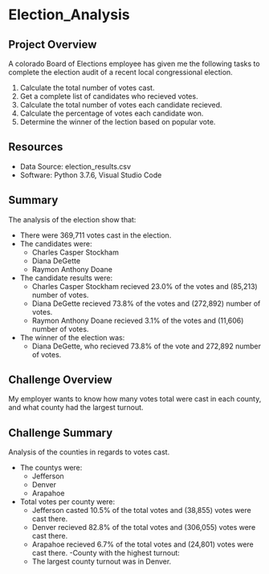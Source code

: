 # Election_Analysis

## Project Overview
A colorado Board of Elections employee has given me the following tasks to complete the election audit of a recent local congressional election.

1. Calculate the total number of votes cast.
2. Get a complete list of candidates who recieved votes.
3. Calculate the total number of votes each candidate recieved.
4. Calculate the percentage of votes each candidate won.
5. Determine the winner of the lection based on popular vote.

## Resources
- Data Source: election_results.csv
- Software: Python 3.7.6, Visual Studio Code

## Summary
The analysis of the election show that:
- There were 369,711 votes cast in the election.
- The candidates were:
  - Charles Casper Stockham
  - Diana DeGette
  - Raymon Anthony Doane
- The candidate results were:
  - Charles Casper Stockham recieved 23.0% of the votes and (85,213) number of votes.
  - Diana DeGette recieved 73.8% of the votes and (272,892) number of votes.
  - Raymon Anthony Doane recieved 3.1% of the votes and (11,606) number of votes.
- The winner of the election was:
  - Diana DeGette, who recieved 73.8% of the vote and 272,892 number of votes.
  
## Challenge Overview
My employer wants to know how many votes total were cast in each county, and what county had the largest turnout.

## Challenge Summary
Analysis of the counties in regards to votes cast.
- The countys were:
  - Jefferson
  - Denver
  - Arapahoe
- Total votes per county were:
  - Jefferson casted 10.5% of the total votes and (38,855) votes were cast there.
  - Denver recieved 82.8% of the total votes and (306,055) votes were cast there.
  - Arapahoe recieved 6.7% of the total votes and (24,801) votes were cast there.
-County with the highest turnout:
  - The largest county turnout was in Denver.
